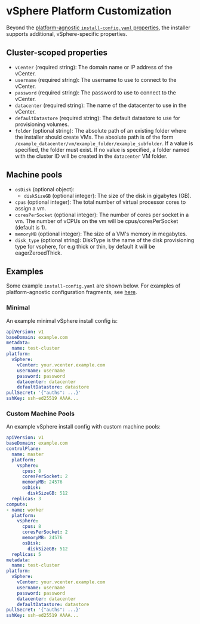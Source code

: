 # vSphere Platform Customization

Beyond the [platform-agnostic `install-config.yaml` properties](../customization.md#platform-customization), the installer supports additional, vSphere-specific properties.

## Cluster-scoped properties

* `vCenter` (required string): The domain name or IP address of the vCenter.
* `username` (required string): The username to use to connect to the vCenter.
* `password` (required string): The password to use to connect to the vCenter.
* `datacenter` (required string): The name of the datacenter to use in the vCenter.
* `defaultDatastore` (required string): The default datastore to use for provisioning volumes.
* `folder` (optional string): The absolute path of an existing folder where the installer should create VMs. The absolute path is of the form `/example_datacenter/vm/example_folder/example_subfolder`. If a value is specified, the folder must exist. If no value is specified, a folder named with the cluster ID will be created in the `datacenter` VM folder.

## Machine pools

* `osDisk` (optional object):
    * `diskSizeGB` (optional integer): The size of the disk in gigabytes (GB).
* `cpus` (optional integer): The total number of virtual processor cores to assign a vm.
* `coresPerSocket` (optional integer): The number of cores per socket in a vm. The number of vCPUs on the vm will be cpus/coresPerSocket (default is 1).
* `memoryMB` (optional integer): The size of a VM's memory in megabytes.
* `disk_type` (optional string): DiskType is the name of the disk provisioning type for vsphere, for e.g thick or thin, by default it will be eagerZeroedThick.

## Examples

Some example `install-config.yaml` are shown below.
For examples of platform-agnostic configuration fragments, see [here](../customization.md#examples).

### Minimal

An example minimal vSphere install config is:

```yaml
apiVersion: v1
baseDomain: example.com
metadata:
  name: test-cluster
platform:
  vSphere:
    vCenter: your.vcenter.example.com
    username: username
    password: password
    datacenter: datacenter
    defaultDatastore: datastore
pullSecret: '{"auths": ...}'
sshKey: ssh-ed25519 AAAA...
```

### Custom Machine Pools

An example vSphere install config with custom machine pools:
```yaml
apiVersion: v1
baseDomain: example.com
controlPlane:
  name: master
  platform:
    vsphere:
      cpus: 8
      coresPerSocket: 2
      memoryMB: 24576
      osDisk:
        diskSizeGB: 512
  replicas: 3
compute:
- name: worker
  platform:
    vsphere:
      cpus: 8
      coresPerSocket: 2
      memoryMB: 24576
      osDisk:
        diskSizeGB: 512
  replicas: 5
metadata:
  name: test-cluster
platform:
  vSphere:
    vCenter: your.vcenter.example.com
    username: username
    password: password
    datacenter: datacenter
    defaultDatastore: datastore
pullSecret: '{"auths": ...}'
sshKey: ssh-ed25519 AAAA...
```
